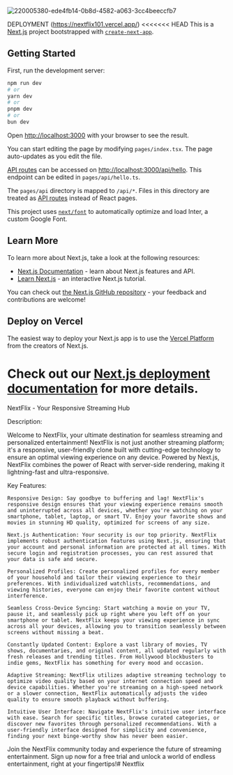 ![220005380-ede4fb14-0b8d-4582-a063-3cc4beeccfb7](https://github.com/Manveen07/Nextflix101/assets/120123379/2efa68cb-f77f-46b3-84a6-3f8401124863)

 DEPLOYMENT (https://nextflix101.vercel.app/)
<<<<<<< HEAD
This is a [Next.js](https://nextjs.org/) project bootstrapped with [`create-next-app`](https://github.com/vercel/next.js/tree/canary/packages/create-next-app).

## Getting Started

First, run the development server:

```bash
npm run dev
# or
yarn dev
# or
pnpm dev
# or
bun dev
```

Open [http://localhost:3000](http://localhost:3000) with your browser to see the result.

You can start editing the page by modifying `pages/index.tsx`. The page auto-updates as you edit the file.

[API routes](https://nextjs.org/docs/api-routes/introduction) can be accessed on [http://localhost:3000/api/hello](http://localhost:3000/api/hello). This endpoint can be edited in `pages/api/hello.ts`.

The `pages/api` directory is mapped to `/api/*`. Files in this directory are treated as [API routes](https://nextjs.org/docs/api-routes/introduction) instead of React pages.

This project uses [`next/font`](https://nextjs.org/docs/basic-features/font-optimization) to automatically optimize and load Inter, a custom Google Font.

## Learn More

To learn more about Next.js, take a look at the following resources:

- [Next.js Documentation](https://nextjs.org/docs) - learn about Next.js features and API.
- [Learn Next.js](https://nextjs.org/learn) - an interactive Next.js tutorial.

You can check out [the Next.js GitHub repository](https://github.com/vercel/next.js/) - your feedback and contributions are welcome!

## Deploy on Vercel

The easiest way to deploy your Next.js app is to use the [Vercel Platform](https://vercel.com/new?utm_medium=default-template&filter=next.js&utm_source=create-next-app&utm_campaign=create-next-app-readme) from the creators of Next.js.

# Check out our [Next.js deployment documentation](https://nextjs.org/docs/deployment) for more details.

NextFlix - Your Responsive Streaming Hub

Description:

Welcome to NextFlix, your ultimate destination for seamless streaming and personalized entertainment! NextFlix is not just another streaming platform; it's a responsive, user-friendly clone built with cutting-edge technology to ensure an optimal viewing experience on any device. Powered by Next.js, NextFlix combines the power of React with server-side rendering, making it lightning-fast and ultra-responsive.

Key Features:

    Responsive Design: Say goodbye to buffering and lag! NextFlix's responsive design ensures that your viewing experience remains smooth and uninterrupted across all devices, whether you're watching on your smartphone, tablet, laptop, or smart TV. Enjoy your favorite shows and movies in stunning HD quality, optimized for screens of any size.

    Next.js Authentication: Your security is our top priority. NextFlix implements robust authentication features using Next.js, ensuring that your account and personal information are protected at all times. With secure login and registration processes, you can rest assured that your data is safe and secure.

    Personalized Profiles: Create personalized profiles for every member of your household and tailor their viewing experience to their preferences. With individualized watchlists, recommendations, and viewing histories, everyone can enjoy their favorite content without interference.

    Seamless Cross-Device Syncing: Start watching a movie on your TV, pause it, and seamlessly pick up right where you left off on your smartphone or tablet. NextFlix keeps your viewing experience in sync across all your devices, allowing you to transition seamlessly between screens without missing a beat.

    Constantly Updated Content: Explore a vast library of movies, TV shows, documentaries, and original content, all updated regularly with fresh releases and trending titles. From Hollywood blockbusters to indie gems, NextFlix has something for every mood and occasion.

    Adaptive Streaming: NextFlix utilizes adaptive streaming technology to optimize video quality based on your internet connection speed and device capabilities. Whether you're streaming on a high-speed network or a slower connection, NextFlix automatically adjusts the video quality to ensure smooth playback without buffering.

    Intuitive User Interface: Navigate NextFlix's intuitive user interface with ease. Search for specific titles, browse curated categories, or discover new favorites through personalized recommendations. With a user-friendly interface designed for simplicity and convenience, finding your next binge-worthy show has never been easier.

Join the NextFlix community today and experience the future of streaming entertainment. Sign up now for a free trial and unlock a world of endless entertainment, right at your fingertips!# Nextflix
